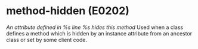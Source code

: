 # method-hidden (E0202)
*An attribute defined in %s line %s hides this method* Used when a class
defines a method which is hidden by an instance attribute from an
ancestor class or set by some client code.

